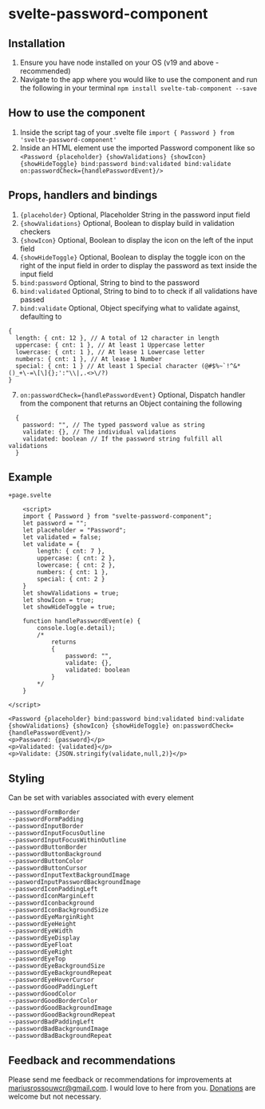 # svelte-password-component

## Installation

1. Ensure you have node installed on your OS (v19 and above - recommended)
2. Navigate to the app where you would like to use the component and run the following in your terminal
```npm install svelte-tab-component --save```

## How to use the component

1. Inside the script tag of your .svelte file ```import { Password } from 'svelte-password-component'```
2. Inside an HTML element use the imported Password component like so
```<Password {placeholder} {showValidations} {showIcon} {showHideToggle} bind:password bind:validated bind:validate  on:passwordCheck={handlePasswordEvent}/> ```

## Props, handlers and bindings
1. ```{placeholder}``` Optional, Placeholder String in the password input field
2. ```{showValidations}``` Optional, Boolean to display build in validation checkers
3. ```{showIcon}``` Optional, Boolean to display the icon on the left of the input field
4. ```{showHideToggle}``` Optional, Boolean to display the toggle icon on the right of the input field in order to display the password as text inside the input field
5. ```bind:password``` Optional, String to bind to the password
6. ```bind:validated``` Optional, String to bind to to check if all validations have passed
7. ```bind:validate``` Optional, Object specifying what to validate against, defaulting to
```
{
  length: { cnt: 12 }, // A total of 12 character in length
  uppercase: { cnt: 1 }, // At least 1 Uppercase letter
  lowercase: { cnt: 1 }, // At lease 1 Lowercase letter
  numbers: { cnt: 1 }, // At lease 1 Number
  special: { cnt: 1 } // At least 1 Special character (@#$%~`!^&*()_+\-=\[\]{};':"\\|,.<>\/?)
}
```
7. ```on:passwordCheck={handlePasswordEvent}``` Optional, Dispatch handler from the component that returns an Object containing the following
```
  {
    password: "", // The typed password value as string
    validate: {}, // The individual validations
    validated: boolean // If the password string fulfill all validations
  }
```

## Example
```+page.svelte```
``` 
    <script>
    import { Password } from "svelte-password-component";
    let password = "";
    let placeholder = "Password";
    let validated = false;
    let validate = {
        length: { cnt: 7 },
        uppercase: { cnt: 2 },
        lowercase: { cnt: 2 },
        numbers: { cnt: 1 },
        special: { cnt: 2 }
    }
    let showValidations = true;
    let showIcon = true;
    let showHideToggle = true;

    function handlePasswordEvent(e) {
        console.log(e.detail);
        /*
            returns
            {
                password: "",
                validate: {},
                validated: boolean
            }
        */
    }

</script>

<Password {placeholder} bind:password bind:validated bind:validate {showValidations} {showIcon} {showHideToggle} on:passwordCheck={handlePasswordEvent}/>
<p>Password: {password}</p>
<p>Validated: {validated}</p>
<p>Validate: {JSON.stringify(validate,null,2)}</p>

```


## Styling
Can be set with variables associated with every element
```
--passwordFormBorder
--passwordFormPadding
--passwordInputBorder
--passwordInputFocusOutline
--passwordInputFocusWithinOutline
--passwordButtonBorder
--passwordButtonBackground
--passwordButtonColor
--passwordButtonCursor
--passwordInputTextBackgroundImage
--paswordInputPasswordBackgroundImage
--passwordIconPaddingLeft
--passwordIconMarginLeft
--passwordIconbackground
--passwordIconBackgroundSize
--passwordEyeMarginRight
--passwordEyeHeight
--passwordEyeWidth
--passwordEyeDisplay
--passwordEyeFloat
--passwordEyeRight
--passwordEyeTop
--passwordEyeBackgroundSize
--passwordEyeBackgroundRepeat
--passwordEyeHoverCursor
--passwordGoodPaddingLeft
--passwordGoodColor
--passwordGoodBorderColor
--passwordGoodBackgroundImage
--passwordGoodBackgroundRepeat
--passwordBadPaddingLeft
--passwordBadBackgroundImage
--passwordBadBackgroundRepeat
```

## Feedback and recommendations
Please send me feedback or recommendations for improvements at mariusrossouwcr@gmail.com. I would love to here from you. [Donations](https://www.paypal.com/paypalme/MariusFRossouw) are welcome but not necessary.


